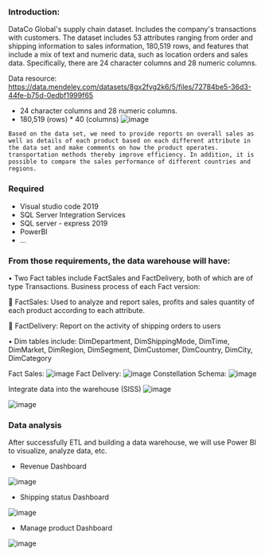 ### Introduction:
   DataCo Global's supply chain dataset. Includes the company's transactions with customers. The dataset includes 53 attributes ranging from order and shipping information to sales information, 180,519 rows, and features that include a mix of text and numeric data, such as location orders and sales data. Specifically, there are 24 character columns and 28 numeric columns.
  
  Data resource: https://data.mendeley.com/datasets/8gx2fvg2k6/5/files/72784be5-36d3-44fe-b75d-0edbf1999f65
  
   + 24 character columns and 28 numeric columns.
   + 180,519 (rows) * 40 (columns)
![image](https://github.com/lonGDiBo/DataWareHouse_Retail/assets/115699195/029eacf7-5ca4-4213-87fd-762bc9b506a4)

    Based on the data set, we need to provide reports on overall sales as well as details of each product based on each different attribute in the data set and make comments on how the product operates. transportation methods thereby improve efficiency. In addition, it is possible to compare the sales performance of different countries and regions.
### Required
+ Visual studio code 2019
+ SQL Server Integration Services
+ SQL server - express 2019
+ PowerBI
+ ...
### From those requirements, the data warehouse will have:
• Two Fact tables include FactSales and FactDelivery, both of which are of type Transactions. Business process of each Fact version:

 FactSales: Used to analyze and report sales, profits and sales quantity of each product according to each attribute.

 FactDelivery: Report on the activity of shipping orders to users

• Dim tables include: DimDepartment, DimShippingMode, DimTime, DimMarket, DimRegion, DimSegment, DimCustomer, DimCountry, DimCity, DimCategory

Fact Sales: 
![image](https://github.com/lonGDiBo/DataWareHouse_Retail/assets/115699195/a9b4cf17-3145-4ae8-8344-98b4a533057c)
Fact Delivery:
![image](https://github.com/lonGDiBo/DataWareHouse_Retail/assets/115699195/2bb6b5eb-b247-4869-8ac1-82aee77d83c7)
Constellation Schema:
![image](https://github.com/lonGDiBo/DataWareHouse_Retail/assets/115699195/6d15c7b8-16c4-4f01-8d78-ece21034b103)

Integrate data into the warehouse (SISS)
![image](https://github.com/lonGDiBo/DataWareHouse_Retail/assets/115699195/ae97b4e8-29e2-40ea-8e1c-b69324ae4adb)

![image](https://github.com/lonGDiBo/DataWareHouse_Retail/assets/115699195/a6ee31f3-d627-4405-a5ab-81780897ec85)


### Data analysis
After successfully ETL and building a data warehouse, we will use Power BI to visualize, analyze data, etc.
+ Revenue Dashboard

![image](https://github.com/lonGDiBo/DataWareHouse_Retail/assets/115699195/462cffd2-94b1-4d1d-baa6-6fb4d9bb4a49)
+ Shipping status Dashboard

 ![image](https://github.com/lonGDiBo/DataWareHouse_Retail/assets/115699195/a944a2a5-ab41-437b-9a45-b7eee9a68186)

 + Manage product Dashboard

![image](https://github.com/lonGDiBo/DataWareHouse_Retail/assets/115699195/c9454ce5-a052-4c62-8661-e6c322c9cb40)



